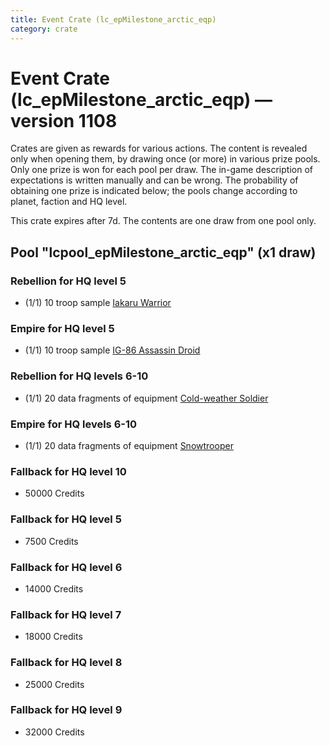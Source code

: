 ```yaml
---
title: Event Crate (lc_epMilestone_arctic_eqp)
category: crate
---
```


# Event Crate (lc_epMilestone_arctic_eqp) — version 1108

Crates are given as rewards for various actions. The content is revealed only when opening them, by drawing once (or more) in various prize pools. Only one prize is won for each pool per draw. The in-game description of expectations is written manually and can be wrong. The probability of obtaining one prize is indicated below; the pools change according to planet, faction and HQ level.

This crate expires after 7d. The contents are one draw from one pool only.

## Pool "lcpool_epMilestone_arctic_eqp" (x1 draw)

### Rebellion for HQ level 5

  * (1/1) 10 troop sample [Iakaru Warrior](IakaruWarrior)

### Empire for HQ level 5

  * (1/1) 10 troop sample [IG-86 Assassin Droid](IG86Droid)

### Rebellion for HQ levels 6-10

  * (1/1) 20 data fragments of equipment [Cold-weather Soldier](eqpRebelEchoBaseSoldier)

### Empire for HQ levels 6-10

  * (1/1) 20 data fragments of equipment [Snowtrooper](eqpEmpireSnowtrooper)

### Fallback for HQ level 10

  * 50000 Credits

### Fallback for HQ level 5

  * 7500 Credits

### Fallback for HQ level 6

  * 14000 Credits

### Fallback for HQ level 7

  * 18000 Credits

### Fallback for HQ level 8

  * 25000 Credits

### Fallback for HQ level 9

  * 32000 Credits